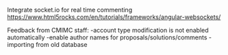 Integrate socket.io for real time commenting
https://www.html5rocks.com/en/tutorials/frameworks/angular-websockets/

Feedback from CMIMC staff:
-account type modification is not enabled automatically
-enable author names for proposals/solutions/comments
-importing from old database 
